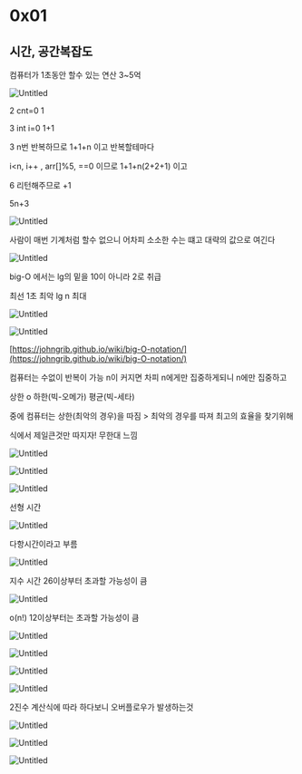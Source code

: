 # 0x01

## 시간, 공간복잡도

컴퓨터가 1초동안 할수 있는 연산 3~5억

![Untitled](0x01%2044927352be2346bca9570839d2d57dc5/Untitled.png)

2 cnt=0 1

3 int i=0 1+1

3 n번 반복하므로 1+1+n 이고 반복할테마다 

i<n, i++ , arr[]%5, ==0 이므로 1+1+n(2+2+1) 이고

6 리턴해주므로 +1 

5n+3

![Untitled](0x01%2044927352be2346bca9570839d2d57dc5/Untitled%201.png)

사람이 매번 기계처럼 할수 없으니 어차피 소소한 수는 떄고 대략의 값으로 여긴다

![Untitled](0x01%2044927352be2346bca9570839d2d57dc5/Untitled%202.png)

big-O 에서는 lg의 밑을 10이 아니라 2로 취급

최선 1초 최악 lg n  최대

![Untitled](0x01%2044927352be2346bca9570839d2d57dc5/Untitled%203.png)

![Untitled](0x01%2044927352be2346bca9570839d2d57dc5/Untitled%204.png)

[https://johngrib.github.io/wiki/big-O-notation/](https://johngrib.github.io/wiki/big-O-notation/)

컴퓨터는 수없이 반복이 가능 n이 커지면 차피 n에게만 집중하게되니 n에만 집중하고

상한 o 하한(빅-오메가) 평균(빅-세타)

중에 컴퓨터는 상한(최악의 경우)을 따짐 > 최악의 경우를 따져 최고의 효율을 찾기위해

식에서 제일큰것만 따지자! 무한대 느낌

![Untitled](0x01%2044927352be2346bca9570839d2d57dc5/Untitled%205.png)

![Untitled](0x01%2044927352be2346bca9570839d2d57dc5/Untitled%206.png)

![Untitled](0x01%2044927352be2346bca9570839d2d57dc5/Untitled%207.png)

선형 시간

![Untitled](0x01%2044927352be2346bca9570839d2d57dc5/Untitled%208.png)

다항시간이라고 부름

![Untitled](0x01%2044927352be2346bca9570839d2d57dc5/Untitled%209.png)

지수 시간 26이상부터 초과할 가능성이 큼

![Untitled](0x01%2044927352be2346bca9570839d2d57dc5/Untitled%2010.png)

o(n!)  12이상부터는 초과할 가능성이 큼

![Untitled](0x01%2044927352be2346bca9570839d2d57dc5/Untitled%2011.png)

![Untitled](0x01%2044927352be2346bca9570839d2d57dc5/Untitled%2012.png)

![Untitled](0x01%2044927352be2346bca9570839d2d57dc5/Untitled%2013.png)

![Untitled](0x01%2044927352be2346bca9570839d2d57dc5/Untitled%2014.png)

2진수 계산식에 따라 하다보니 오버플로우가 발생하는것

![Untitled](0x01%2044927352be2346bca9570839d2d57dc5/Untitled%2015.png)

![Untitled](0x01%2044927352be2346bca9570839d2d57dc5/Untitled%2016.png)

![Untitled](0x01%2044927352be2346bca9570839d2d57dc5/Untitled%2017.png)